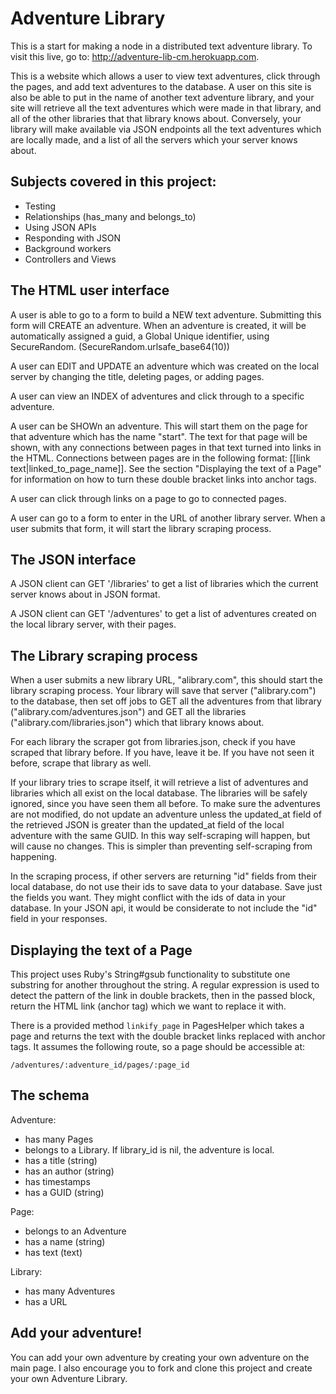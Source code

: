 # Adventure Library

This is a start for making a node in a distributed text adventure library. To visit this live, go to: http://adventure-lib-cm.herokuapp.com.

This is a website which allows a user to view text adventures, click through the pages, and add text adventures to the database. A user on this site is also be able to put in the name of another text adventure library, and your site will retrieve all the text adventures which were made in that library, and all of the other libraries that that library knows about.  Conversely, your library will make available via JSON endpoints all the text adventures which are locally made, and a list of all the servers which your server knows about.

## Subjects covered in this project:

* Testing
* Relationships (has_many and belongs_to)
* Using JSON APIs
* Responding with JSON
* Background workers
* Controllers and Views

## The HTML user interface

A user is able to go to a form to build a NEW text adventure.  Submitting this form will CREATE an adventure.  When an adventure is created, it will be automatically assigned a guid, a Global Unique identifier, using SecureRandom. (SecureRandom.urlsafe_base64(10))

A user can EDIT and UPDATE an adventure which was created on the local server by changing the title, deleting pages, or adding pages.

A user can view an INDEX of adventures and click through to a specific adventure.

A user can be SHOWn an adventure.  This will start them on the page for that adventure which has the name "start". The text for that page will be shown, with any connections between pages in that text turned into links in the HTML.  Connections between pages are in the following format: [[link text|linked_to_page_name]].  See the section "Displaying the text of a Page" for information on how to turn these double bracket links into anchor tags.

A user can click through links on a page to go to connected pages.

A user can go to a form to enter in the URL of another library server.  When a user submits that form, it will start the library scraping process.

## The JSON interface

A JSON client can GET '/libraries' to get a list of libraries which the current server knows about in JSON format.

A JSON client can GET '/adventures' to get a list of adventures created on the local library server, with their pages.

## The Library scraping process

When a user submits a new library URL, "alibrary.com", this should start the library scraping process.  Your library will save that server ("alibrary.com") to the database, then set off jobs to GET all the adventures from that library ("alibrary.com/adventures.json") and GET all the libraries ("alibrary.com/libraries.json") which that library knows about.

For each library the scraper got from libraries.json, check if you have scraped that library before.  If you have, leave it be.  If you have not seen it before, scrape that library as well.

If your library tries to scrape itself, it will retrieve a list of adventures and libraries which all exist on the local database.  The libraries will be safely ignored, since you have seen them all before.  To make sure the adventures are not modified, do not update an adventure unless the updated_at field of the retrieved JSON is greater than the updated_at field of the local adventure with the same GUID.  In this way self-scraping will happen, but will cause no changes.  This is simpler than preventing self-scraping from happening.

In the scraping process, if other servers are returning "id" fields from their local database, do not use their ids to save data to your database.  Save just the fields you want.  They might conflict with the ids of data in your database.  In your JSON api, it would be considerate to not include the "id" field in your responses. 

## Displaying the text of a Page

This project uses Ruby's String#gsub functionality to substitute one substring for another throughout the string.  A regular expression is used to detect the pattern of the link in double brackets, then in the passed block, return the HTML link (anchor tag) which we want to replace it with.

There is a provided method `linkify_page` in PagesHelper which takes a page and returns the text with the double bracket links replaced with anchor tags. It assumes the following route, so a page should be accessible at:

`/adventures/:adventure_id/pages/:page_id`

## The schema

Adventure:
  *  has many Pages
  *  belongs to a Library.  If library_id is nil, the adventure is local.
  *  has a title (string)
  *  has an author (string)
  *  has timestamps
  *  has a GUID (string)

Page:
  * belongs to an Adventure
  * has a name (string)
  * has text (text)

Library:
  * has many Adventures
  * has a URL

## Add your adventure!
You can add your own adventure by creating your own adventure on the main page. I also encourage you to fork and clone this project and create your own Adventure Library.



